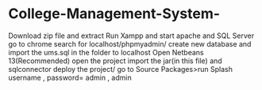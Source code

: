 # College-Management-System-
Download zip file and extract
Run Xampp and start apache and SQL Server
go to chrome search for localhost/phpmyadmin/
create new database and import the ums.sql in the folder to localhost 
Open Netbeans 13(Recommended) open the project
import the jar(in this file) and sqlconnector
deploy the project/
go to Source Packages>run Splash
username , password= admin ,  admin
